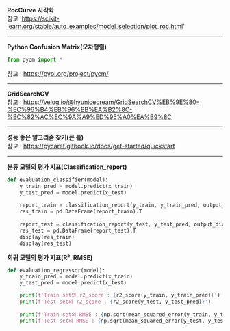 __RocCurve 시각화__\
참고 'https://scikit-learn.org/stable/auto_examples/model_selection/plot_roc.html'

--------------------------------------------------------------------------------------------

__Python Confusion Matrix(오차행렬)__
```python
from pycm import *
```
참고 : https://pypi.org/project/pycm/

--------------------------------------------------------------------------------------------

__GridSearchCV__\
참고 : https://velog.io/@hyunicecream/GridSearchCV%EB%9E%80-%EC%96%B4%EB%96%BB%EA%B2%8C-%EC%82%AC%EC%9A%A9%ED%95%A0%EA%B9%8C

--------------------------------------------------------------------------------------------

__성능 좋은 알고리즘 찾기(큰 틀)__\
참고 : https://pycaret.gitbook.io/docs/get-started/quickstart

--------------------------------------------------------------------------------------------

__분류 모델의 평가 지표(Classification_report)__
```python
def evaluation_classifier(model):
    y_train_pred = model.predict(x_train)
    y_test_pred = model.predict(x_test)
    
    report_train = classification_report(y_train, y_train_pred, output_dict=True)
    res_train = pd.DataFrame(report_train).T
    
    report_test = classification_report(y_test, y_test_pred, output_dict=True)
    res_test = pd.DataFrame(report_test).T
    display(res_train)
    display(res_test)
```

__회귀 모델의 평가 지표(R², RMSE)__
```python
def evaluation_regressor(model):
    y_train_pred = model.predict(x_train)
    y_test_pred = model.predict(x_test)

    print(f'Train set의 r2_score : {r2_score(y_train, y_train_pred)}')
    print(f'Test set의 r2_score : {r2_score(y_test, y_test_pred)}')
    
    print(f'Train set의 RMSE : {np.sqrt(mean_squared_error(y_train, y_train_pred))}')
    print(f'Test set의 RMSE : {np.sqrt(mean_squared_error(y_test, y_test_pred))}')
```
